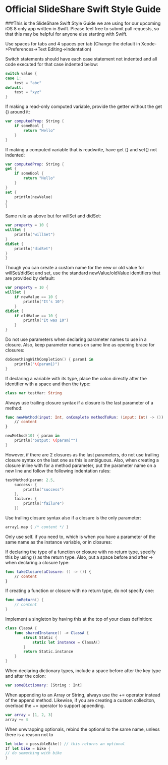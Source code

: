 Official SlideShare Swift Style Guide
===========================

###This is the SlideShare Swift Style Guide we are using for our upcoming iOS 8 only app written in Swift. Please feel free to submit pull requests, so that this may be helpful for anyone else starting with Swift.

Use spaces for tabs and 4 spaces per tab (Change the default in Xcode->Preferences->Text Editing->Indentation)

Switch statements should have each case statement not indented and all code executed for that case indented below:

```swift
switch value {
case 1:
	test = "abc"
default:
	test = "xyz"
}
```

If making a read-only computed variable, provide the getter without the get {} around it:

```swift
var computedProp: String {
	if someBool {
		return "Hello"
  	}
}
```

If making a computed variable that is readwrite, have get {} and set{} not indented:

```swift
var computedProp: String {
get {
	if someBool {
    	return "Hello"
  	}
}
set {
  	println(newValue)
}
}
```

Same rule as above but for willSet and didSet:

```swift
var property = 10 {
willSet {
	println("willSet")
}
didSet {
	println("didSet")
}
}
```

Though you can create a custom name for the new or old value for willSet/didSet and set, use the standard newValue/oldValue identifiers that are provided by default:

```swift
var property = 10 {
willSet {
	if newValue == 10 {
    	println("It’s 10")
 	}
didSet {
 	if oldValue == 10 {
   		println("It was 10")
 	}
}
```

Do not use parameters when declaring parameter names to use in a closure. Also, keep parameter names on same line as opening brace for closures:

```swift
doSomethingWithCompletion() { param1 in
	println("\(param1)")
}
```

If declaring a variable with its type, place the colon directly after the identifier with a space and then the type:

```swift
class var testVar: String
```

Always use trailing closure syntax if a closure is the last parameter of a method:

```swift
func newMethod(input: Int, onComplete methodToRun: (input: Int) -> ()) {
	// content
}
```

```swift
newMethod(10) { param in
	println("output: \(param)"")
}
```

However, if there are 2 closures as the last parameters, do not use trailing closure syntax on the last one as this is ambiguous. Also, when creating a closure inline with for a method parameter, put the parameter name on a new line and follow the following indentation rules:

```swift
testMethod(param: 2.5,
  	success: {
    	println("success")
  	},
  	failure: {
    	println("failure")
  	})
```

Use trailing closure syntax also if a closure is the only parameter:

```swift
array1.map { /* content */ }
```

Only use self.<parameter name> if you need to, which is when you have a parameter of the same name as the instance variable, or in closures:

If declaring the type of a function or closure with no return type, specify this by using () as the return type. Also, put a space before and after -> when declaring a closure type:

```swift
func takeClosure(aClosure: () -> ()) {
	// content
}
```

If creating a function or closure with no return type, do not specify one:

```swift
func noReturn() {
	// content
}
```

Implement a singleton by having this at the top of your class definition:

```swift
class ClassA {
	func sharedInstance() -> ClassA {
    	struct Static {
      		static let instance = ClassA()
    	}
    	return Static.instance
  	}
}
```

When declaring dictionary types, include a space before after the key type and after the colon:

```swift
var someDictionary: [String : Int]
```

When appending to an Array or String, always use the += operator instead of the append method. Likewise, if you are creating a custom colleciton, overload the += operator to support appending.

```swift
var array = [1, 2, 3]
array += 4
```

When unwrapping optionals, rebind the optional to the same name, unless there is a reason not to
```swift
let bike = possibleBike() // this returns an optional
If let bike = bike {
// do something with bike
}
```
